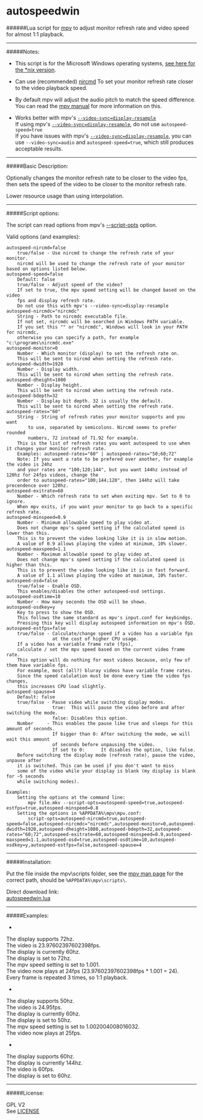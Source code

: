 # autospeedwin

######Lua script for [mpv](https://mpv.io/) to adjust monitor refresh rate and video speed for almost 1:1 playback.

--------------

#####Notes:

* This script is for the Microsoft Windows operating systems, [see here for the *nix version](https://github.com/kevinlekiller/mpv_scripts/tree/master/autospeed).

* Can use (recommended) [nircmd](http://www.nirsoft.net/utils/nircmd.html) To set your monitor refresh rate closer to the video playback speed.

* By default mpv will adjust the audio pitch to match the speed difference. You can read the [mpv manual](http://mpv.io/manual/master/#options-audio-pitch-correction) for more information on this.

* Works better with mpv's [`--video-sync=display-resample`](https://mpv.io/manual/master/#options-video-sync)  
If using mpv's [`--video-sync=display-resample`](https://mpv.io/manual/master/#options-video-sync), do not use `autospeed-speed=true`  
If you have issues with mpv's [`--video-sync=display-resample`](https://mpv.io/manual/master/#options-video-sync), you can use `--video-sync=audio` and `autospeed-speed=true`, which still produces acceptable results.  

--------------

#####Basic Description:

Optionally changes the monitor refresh rate to be closer to the video fps, then sets
the speed of the video to be closer to the monitor refresh rate.

Lower resource usage than using interpolation.

--------------

#####Script options:

The script can read options from mpv's [--script-opts](http://mpv.io/manual/master/#options-script-opts) option.

Valid options (and examples):

    autospeed-nircmd=false
        true/false - Use nircmd to change the refresh rate of your monitor.
        nircmd will be used to change the refresh rate of your monitor based on options listed below.
    autospeed-speed=false
        Default: false
        true/false - Adjust speed of the video?
        If set to true, the mpv speed setting will be changed based on the video
        fps and display refresh rate.
        Do not use this with mpv's --video-sync=display-resample
    autospeed-nircmdc="nircmdc"
        String - Path to nircmdc executable file.
        If not set, nircmdc will be searched in Windows PATH variable.
        If you set this "" or "nircmdc", Windows will look in your PATH for nircmdc,
        otherwise you can specify a path, for example "c:\programs\nircmdc.exe"
    autospeed-monitor=0
        Number - Which monitor (display) to set the refresh rate on.
        This will be sent to nircmd when setting the refresh rate.
    autospeed-dwidth=1920
        Number - Display width.
        This will be sent to nircmd when setting the refresh rate.
    autospeed-dheight=1080
        Number - Display height.
        This will be sent to nircmd when setting the refresh rate.
    autospeed-bdepth=32
        Number - Display bit depth. 32 is usually the default.
        This will be sent to nircmd when setting the refresh rate.
    autospeed-rates="60"
        String - String of refresh rates your monitor supports and you want
            to use, separated by semicolons. Nircmd seems to prefer rounded
            numbers, 72 instead of 71.92 for example.
        This is the list of refresh rates you want autospeed to use when it changes your monitor refresh rate.
        Examples: autospeed-rates="60" | autospeed-rates="50;60;72"
        Note: If you want a rate to be prefered over another, for example the video is 24hz
        and your rates are "100;120;144", but you want 144hz instead of 120hz for 24fps videos, change the
        order to autospeed-rates="100;144;120", then 144hz will take precendence over 120hz.
    autospeed-exitrate=60
        Number - Which refresh rate to set when exiting mpv. Set to 0 to ignore.
        When mpv exits, if you want your monitor to go back to a specific refresh rate.
    autospeed-minspeed=0.9
        Number - Minimum allowable speed to play video at.
        Does not change mpv's speed setting if the calculated speed is lower than this.
        This is to prevent the video looking like it is in slow motion.
        A value of 0.9 allows playing the video at minimum, 10% slower.
    autospeed-maxspeed=1.1
        Number - Maximum allowable speed to play video at.
        Does not change mpv's speed setting if the calculated speed is higher than this.
        This is to prevent the video looking like it is in fast forward.
        A value of 1.1 allows playing the video at maximum, 10% faster.
    autospeed-osd=false
        true/false - Enable OSD.
        This enables/disables the other autospeed-osd settings.
    autospeed-osdtime=10
        Number - How many seconds the OSD will be shown.
    autospeed-osdkey=y
        Key to press to show the OSD.
        This follows the same standard as mpv's input.conf for keybindgs.
        Pressing this key will display autospeed information on mpv's OSD.
    autospeed-estfps=false
        true/false - Calculate/change speed if a video has a variable fps
                     at the cost of higher CPU usage.
        If a video has a variable frame rate (fps),
        calculate / set the mpv speed based on the current video frame rate.
        This option will do nothing for most videos because, only few of them have variable fps.
        For example, most (all?) bluray videos have variable frame rates.
        Since the speed calulation must be done every time the video fps changes,
        this increases CPU load slightly.
    autospeed-spause=4
        Default: false
        true/false - Pause video while switching display modes.
                     true:  This will pause the video before and after switching the mode.
                     false: Disables this option.
        Number     - This enables the pause like true and sleeps for this amount of seconds.
                     If bigger than 0: After switching the mode, we will wait this amount
                     of seconds before unpausing the video.
                     If set to 0:      It disables the option, like false.
        Before switching the display mode (refresh rate), pause the video, unpause after
        it is switched. This can be used if you don't want to miss
        some of the video while your display is blank (my display is blank for ~5 seconds
        while switching modes).
    
    Examples:
        Setting the options at the command line:
            mpv file.mkv --script-opts=autospeed-speed=true,autospeed-estfps=true,autospeed-minspeed=0.8
        Setting the options in %APPDATA%\mpv\mpv.conf:
            script-opts=autospeed-nircmd=true,autospeed-speed=false,autospeed-nircmdc="nircmdc",autospeed-monitor=0,autospeed-dwidth=1920,autospeed-dheight=1080,autospeed-bdepth=32,autospeed-rates="60;72",autospeed-exitrate=60,autospeed-minspeed=0.9,autospeed-maxspeed=1.1,autospeed-osd=true,autospeed-osdtime=10,autospeed-osdkey=y,autospeed-estfps=false,autospeed-spause=4

--------------

#####Installation:

Put the file inside the mpv\scripts folder, see the [mpv man page](https://github.com/mpv-player/mpv/blob/master/DOCS/man/mpv.rst#files) for the correct path, should be `%APPDATA%\mpv\scripts\`.


Direct download link:  
[autospeedwin.lua](https://raw.githubusercontent.com/kevinlekiller/mpv_scripts/master/autospeedwin/autospeedwin.lua)  

--------------

#####Examples:

* >
The display supports 72hz.  
The video is 23.97602397602398fps.  
The display is currently 60hz.  
The display is set to 72hz.  
The mpv speed setting is set to 1.001.  
The video now plays at 24fps (23.97602397602398fps * 1.001 = 24).  
Every frame is repeated 3 times, so 1:1 playback.

* >  
The display supports 50hz.  
The video is 24.95fps.  
The display is currently 60hz.  
The display is set to 50hz.  
The mpv speed setting is set to 1.002004008016032.  
The video now plays at 25fps.  

* >  
The display supports 60hz.  
The display is currently 144hz.  
The video is 60fps.  
The display is set to 60hz.

--------------

#####License:

GPL V2  
See [LICENSE](https://github.com/kevinlekiller/mpv_scripts/blob/master/LICENSE)
